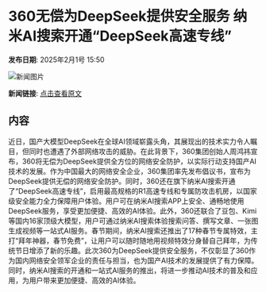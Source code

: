 # 360无偿为DeepSeek提供安全服务 纳米AI搜索开通“DeepSeek高速专线”

**发布日期**: 2025年2月1号 15:50

![新闻图片](https://pic.chinaz.com/picmap/201907161436277356_0.jpg)

**新闻链接**: [点击查看原文](https://www.aibase.com/zh/news/15042)

## 内容

近日，国产大模型DeepSeek在全球AI领域崭露头角，其展现出的技术实力令人瞩目，但同时也遭遇了外部网络攻击的威胁。在此背景下，360集团创始人周鸿祎宣布，360将无偿为DeepSeek提供全方位的网络安全防护，以实际行动支持国产AI技术的发展。作为中国最大的网络安全企业，360集团率先发布倡议书，宣布为DeepSeek提供无偿的网络安全防护。同时，360还在旗下纳米AI搜索开通了“DeepSeek高速专线”，启用最高规格的R1高速专线和专属防攻击机房，以国家级安全能力全力保障用户体验。用户可在纳米AI搜索APP上安全、通畅地使用DeepSeek服务，享受更加便捷、高效的AI体验。此外，360还联合了豆包、Kimi等国内16家顶级大模型，用户可通过纳米AI搜索体验搜索问答、撰写文章、一张图生成视频等一站式AI服务。春节期间，纳米AI搜索还推出了17种春节专属特效，主打“拜年神器，春节免费”，让用户可以随时随地用视频特效分身替自己拜年，为传统节日增添了新的乐趣。此次360为DeepSeek提供安全服务，不仅彰显了360作为国内网络安全领军企业的责任与担当，也为国产AI技术的发展提供了有力保障。同时，纳米AI搜索的开通和一站式AI服务的推出，将进一步推动AI技术的普及和应用，为用户带来更加便捷、高效的AI体验。
